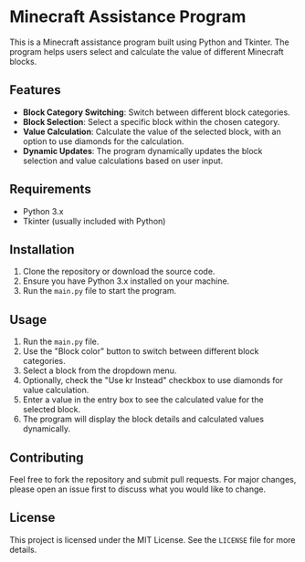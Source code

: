 # Minecraft Assistance Program

This is a Minecraft assistance program built using Python and Tkinter. The program helps users select and calculate the value of different Minecraft blocks.

## Features

- **Block Category Switching**: Switch between different block categories.
- **Block Selection**: Select a specific block within the chosen category.
- **Value Calculation**: Calculate the value of the selected block, with an option to use diamonds for the calculation.
- **Dynamic Updates**: The program dynamically updates the block selection and value calculations based on user input.

## Requirements

- Python 3.x
- Tkinter (usually included with Python)

## Installation

1. Clone the repository or download the source code.
2. Ensure you have Python 3.x installed on your machine.
3. Run the `main.py` file to start the program.

## Usage

1. Run the `main.py` file.
2. Use the "Block color" button to switch between different block categories.
3. Select a block from the dropdown menu.
4. Optionally, check the "Use kr Instead" checkbox to use diamonds for value calculation.
5. Enter a value in the entry box to see the calculated value for the selected block.
6. The program will display the block details and calculated values dynamically.

## Contributing

Feel free to fork the repository and submit pull requests. For major changes, please open an issue first to discuss what you would like to change.

## License

This project is licensed under the MIT License. See the `LICENSE` file for more details.